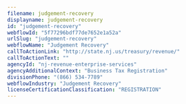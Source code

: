 ```yaml
---
filename: judgement-recovery
displayname: judgement-recovery
id: "judgement-recovery"
webflowId: "5f77296bdf77de7652e1a52a"
urlSlug: "judgement-recovery"
webflowName: "Judgement Recovery"
callToActionLink: "http://state.nj.us/treasury/revenue/"
callToActionText: ""
agencyId: "nj-revenue-enterprise-services"
agencyAdditionalContext: "Business Tax Registration"
divisionPhone: "(866) 534-7789"
webflowIndustry: "Judgement Recovery"
licenseCertificationClassification: "REGISTRATION"
---
```

